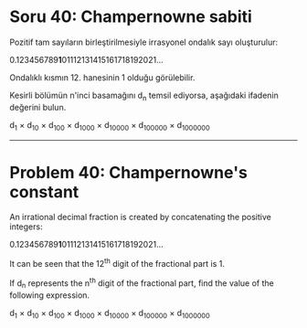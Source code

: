 # Soru 40: Champernowne sabiti

Pozitif tam sayıların birleştirilmesiyle irrasyonel ondalık sayı oluşturulur:

0.123456789<b>1</b>01112131415161718192021...

Ondalıklı kısmın 12. hanesinin 1 olduğu görülebilir.

Kesirli bölümün n'inci basamağını d<sub>n</sub> temsil ediyorsa, aşağıdaki ifadenin değerini bulun.

d<sub>1</sub> × d<sub>10</sub> × d<sub>100</sub> × d<sub>1000</sub> × d<sub>10000</sub> × d<sub>100000</sub> × d<sub>1000000</sub>

---

# Problem 40: Champernowne's constant

An irrational decimal fraction is created by concatenating the positive integers:

0.123456789<b>1</b>01112131415161718192021...

It can be seen that the 12<sup>th</sup> digit of the fractional part is 1.

If d<sub>n</sub> represents the n<sup>th</sup> digit of the fractional part, find the value of the following expression.

d<sub>1</sub> × d<sub>10</sub> × d<sub>100</sub> × d<sub>1000</sub> × d<sub>10000</sub> × d<sub>100000</sub> × d<sub>1000000</sub>